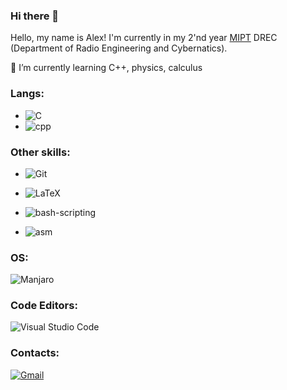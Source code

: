 ### Hi there 👋
Hello, my name is Alex! I'm currently in my 2'nd year [MIPT](https://en.wikipedia.org/wiki/Moscow_Institute_of_Physics_and_Technology) DREC (Department of Radio Engineering and Cybernatics).

🌱 I’m currently learning C++, physics, calculus

### Langs:
* ![C](https://img.shields.io/badge/c-%2300599C.svg?style=for-the-badge&logo=c&logoColor=white)
* ![cpp](https://img.shields.io/badge/C%2B%2B-00599C?style=for-the-badge&logo=c%2B%2B&logoColor=white)

### Other skills:
* ![Git](https://img.shields.io/badge/git-%23F05033.svg?style=for-the-badge&logo=git&logoColor=white)

* ![LaTeX](https://img.shields.io/badge/latex-%23008080.svg?style=for-the-badge&logo=latex&logoColor=white)

* ![bash-scripting](https://img.shields.io/badge/GNU%20Bash-4EAA25?style=for-the-badge&logo=GNU%20Bash&logoColor=white)

* ![asm](https://img.shields.io/static/v1?style=for-the-badge&label=&message=x86-64%20assembly&color=blue)
### OS:
![Manjaro](https://img.shields.io/badge/Manjaro-35BF5C?style=for-the-badge&logo=Manjaro&logoColor=white)
### Code Editors:
![Visual Studio Code](https://img.shields.io/badge/Visual%20Studio%20Code-0078d7.svg?style=for-the-badge&logo=visual-studio-code&logoColor=white)

### Contacts: 
[![Gmail](https://img.shields.io/badge/Gmail-D14836?style=for-the-badge&logo=gmail&logoColor=white)](mailto:alex.rom23@mail.ru)

<!--
**ajlekcahdp4/ajlekcahdp4** is a ✨ _special_ ✨ repository because its `README.md` (this file) appears on your GitHub profile.

Here are some ideas to get you started:

- 🔭 I’m currently working on ...
- 🌱 I’m currently learning ...
- 👯 I’m looking to collaborate on ...
- 🤔 I’m looking for help with ...
- 💬 Ask me about ...
- 📫 How to reach me: ...
- 😄 Pronouns: ...
- ⚡ Fun fact: ...
-->
